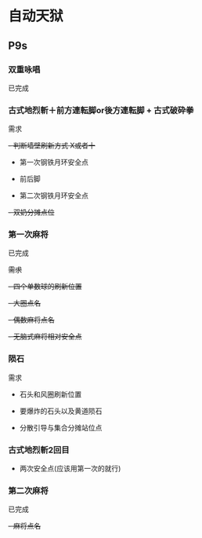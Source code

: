 # 自动天狱

## P9s

### 双重咏唱

已完成

### 古式地烈斬＋前方連転脚or後方連転脚 + 古式破砕拳

需求

~~- 判断墙壁刷新方式 X或者十~~

- 第一次钢铁月环安全点

- 前后脚

- 第二次钢铁月环安全点

~~- 双奶分摊点位~~

### 第一次麻将

已完成

~~需求~~

~~- 四个单数球的刷新位置~~

~~- 大圈点名~~

~~- 偶数麻将点名~~

~~- 无脑式麻将相对安全点~~

### 陨石

需求

- 石头和风圈刷新位置

- 要爆炸的石头以及黄道陨石

- 分散引导与集合分摊站位点

### 古式地烈斬2回目

- 两次安全点(应该用第一次的就行)

### 第二次麻将

已完成

~~- 麻将点名~~

